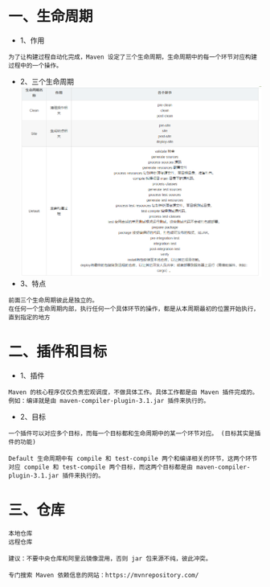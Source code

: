 # 一、生命周期
* 1、作用
````
为了让构建过程自动化完成，Maven 设定了三个生命周期，生命周期中的每一个环节对应构建过程中的一个操作。
````
* 2、三个生命周期
![本地路径](img/三个生命周期.PNG)
* 3、特点
````
前面三个生命周期彼此是独立的。
在任何一个生命周期内部，执行任何一个具体环节的操作，都是从本周期最初的位置开始执行，直到指定的地方
````
# 二、插件和目标
* 1、插件
````
Maven 的核心程序仅仅负责宏观调度，不做具体工作。具体工作都是由 Maven 插件完成的。例如：编译就是由 maven-compiler-plugin-3.1.jar 插件来执行的。
````
* 2、目标
````
一个插件可以对应多个目标，而每一个目标都和生命周期中的某一个环节对应。 (目标其实是插件的功能)

Default 生命周期中有 compile 和 test-compile 两个和编译相关的环节，这两个环节对应 compile 和 test-compile 两个目标，而这两个目标都是由 maven-compiler-plugin-3.1.jar 插件来执行的。
````
# 三、仓库
````
本地仓库
远程仓库

建议：不要中央仓库和阿里云镜像混用，否则 jar 包来源不纯，彼此冲突。

专门搜索 Maven 依赖信息的网站：https://mvnrepository.com/
````